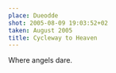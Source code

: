 ```yaml
---
place: Dueodde
shot: 2005-08-09 19:03:52+02
taken: August 2005
title: Cycleway to Heaven
---
```


Where angels dare.
